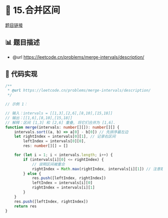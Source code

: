# 🎲 15.合并区间

[题目链接](https://leetcode.cn/problems/merge-intervals/description/)

## 📊 题目描述
* @url https://leetcode.cn/problems/merge-intervals/description/

## 📝 代码实现
```typescript
/**
 * @url https://leetcode.cn/problems/merge-intervals/description/
 */

// 示例 1：

// 输入：intervals = [[1,3],[2,6],[8,10],[15,18]]
// 输出：[[1,6],[8,10],[15,18]]
// 解释：区间 [1,3] 和 [2,6] 重叠, 将它们合并为 [1,6].
function merge(intervals: number[][]): number[][] {
    intervals.sort((a, b) => a[0] - b[0]) // 先排序最左边
    let rightIndex = intervals[0][1], // 记录右区间
        leftIndex = intervals[0][0],
        res: number[][] = []

    for (let i = 1; i < intervals.length; i++) {
        if (intervals[i][0] <= rightIndex) {
            // 说明区间被重合
            rightIndex = Math.max(rightIndex, intervals[i][1]) // 注意取最大区间
        } else {
            res.push([leftIndex, rightIndex])
            leftIndex = intervals[i][0]
            rightIndex = intervals[i][1]
        }
    }
    res.push([leftIndex, rightIndex])
    return res
}

```
